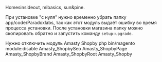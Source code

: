 Homesinsideout, mibasics, sun&pine.

При установке "с нуля" нужно временно убрать папку app/code/Paradoxlabs, так как этот модуль выдаёт ошибку во время процесса установки. 
После установки магазина папку можно скопировать обратно и запустить команду `setup:upgrade`.

Нужно отключить модуль Amasty Shopby
php bin/magento module:disable Amasty_ShopbySeo Amasty_ShopbyPage Amasty_ShopbyBrand Amasty_ShopbyRoot Amasty_Shopby

